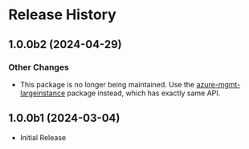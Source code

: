 # Release History

## 1.0.0b2 (2024-04-29)

### Other Changes

- This package is no longer being maintained. Use the [azure-mgmt-largeinstance](https://pypi.org/project/azure-mgmt-largeinstance/) package instead, which has exactly same API.

## 1.0.0b1 (2024-03-04)

* Initial Release

